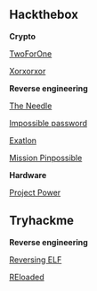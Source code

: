 
## Hackthebox
**Crypto**

[TwoForOne](twoforone)

[Xorxorxor](xorxorxor)

**Reverse engineering**

[The Needle](the_needle)

[Impossible password](impossible_password)

[Exatlon](exatlon)

[Mission Pinpossible](mission_pinpossible)

**Hardware**

[Project Power](project_power)

## Tryhackme
**Reverse engineering**

[Reversing ELF](reversing_elf)

[REloaded](reloaded)

